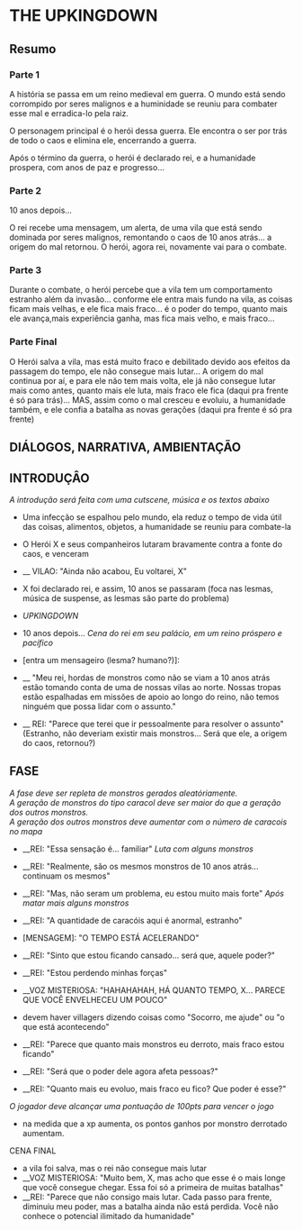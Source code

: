 # THE UPKINGDOWN

## Resumo

### Parte 1
A história se passa em um reino medieval em guerra. O mundo está sendo corrompido por seres malignos e a huminidade se reuniu para combater esse mal e erradica-lo pela raiz.

O personagem principal é o herói dessa guerra. Ele encontra o ser por trás de todo o caos e elimina ele, encerrando a guerra.

Após o término da guerra, o herói é declarado rei, e a humanidade prospera, com anos de paz e progresso...

### Parte 2
10 anos depois...

O rei recebe uma mensagem, um alerta, de uma vila que está sendo dominada por seres malignos, remontando o caos de 10 anos atrás... a origem do mal retornou. O herói, agora rei, novamente vai para o combate.

### Parte 3
Durante o combate, o herói percebe que a vila tem um comportamento estranho além da invasão... conforme ele entra mais fundo na vila, as coisas ficam mais velhas, e ele fica mais fraco... é o poder do tempo, quanto mais ele avança,mais experiência ganha, mas fica mais velho, e mais fraco...

### Parte Final
O Herói salva a vila, mas está muito fraco e debilitado devido aos efeitos da passagem do tempo, ele não consegue mais lutar... A origem do mal continua por aí, e para ele não tem mais volta, ele já não consegue lutar mais como antes, quanto mais ele luta, mais fraco ele fica (daqui pra frente é só para trás)...
MAS, assim como o mal cresceu e evoluiu, a humanidade também, e ele confia a batalha as novas gerações (daqui pra frente é só pra frente)

## DIÁLOGOS, NARRATIVA, AMBIENTAÇÃO
## INTRODUÇÂO
<i>
    A introdução será feita com uma cutscene, música e os textos abaixo
</i>

- Uma infecção se espalhou pelo mundo, ela reduz o tempo de vida útil das coisas, alimentos, objetos, a humanidade se reuniu para combate-la

- O Herói X e seus companheiros lutaram bravamente contra a fonte do caos, e venceram

- __ VILAO: "Ainda não acabou, Eu voltarei, X"

- X foi declarado rei, e assim, 10 anos se passaram
(foca nas lesmas, música de suspense, as lesmas são parte do problema)

- <i>UPKINGDOWN</i>

- 10 anos depois...
<i>Cena do rei em seu palácio, em um reino próspero e pacífico</i>

- [entra um mensageiro (lesma? humano?)]:
- __ "Meu rei, hordas de monstros como não se viam a 10 anos atrás estão tomando conta de uma de nossas vilas ao norte. Nossas tropas estão espalhadas em missões de apoio ao longo do reino, não temos ninguém que possa lidar com o assunto."
- __ REI: "Parece que terei que ir pessoalmente para resolver o assunto" (Estranho, não deveriam existir mais monstros... Será que ele, a origem do caos, retornou?)

## FASE
<i>
A fase deve ser repleta de monstros gerados aleatóriamente. 
<br/>
A geração de monstros do tipo caracol deve ser maior do que a geração dos outros monstros.
<br/>
A geração dos outros monstros deve aumentar com o número de caracois no mapa
</i>

- __REI: "Essa sensação é... familiar"
<i>Luta com alguns monstros </i>

- __REI: "Realmente, são os mesmos monstros de 10 anos atrás... continuam os mesmos"

- __REI: "Mas, não seram um problema, eu estou muito mais forte"
<i>Após matar mais alguns monstros</i>
- __REI: "A quantidade de caracóis aqui é anormal, estranho"
- [MENSAGEM]: "O TEMPO ESTÁ ACELERANDO"
- __REI: "Sinto que estou ficando cansado... será que, aquele poder?"
- __REI: "Estou perdendo minhas forças"

- __VOZ MISTERIOSA: "HAHAHAHAH, HÁ QUANTO TEMPO, X... PARECE QUE VOCÊ ENVELHECEU UM POUCO"
 
- devem haver villagers dizendo coisas como "Socorro, me ajude" ou "o que está acontecendo"
- __REI: "Parece que quanto mais monstros eu derroto, mais fraco estou ficando"
- __REI: "Será que o poder dele agora afeta pessoas?"
- __REI: "Quanto mais eu evoluo, mais fraco eu fico? Que poder é esse?"

<i>O jogador deve alcançar uma pontuação de 100pts para vencer o jogo</i>
- na medida que a xp aumenta, os pontos ganhos por monstro derrotado aumentam.

CENA FINAL
- a vila foi salva,  mas o rei não consegue mais lutar
- __VOZ MISTERIOSA: "Muito bem, X, mas acho que esse é o mais longe que você consegue chegar. Essa foi só a primeira de muitas batalhas"
- __REI: "Parece que não consigo mais lutar. Cada passo para frente, diminuiu meu poder, mas a batalha ainda não está perdida. Você não conhece o potencial ilimitado da humanidade"
